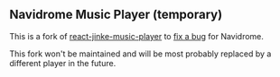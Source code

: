 ## Navidrome Music Player (temporary) 

This is a fork of [react-jinke-music-player](https://github.com/lijinke666/react-music-player) to 
[fix a bug](https://github.com/lijinke666/react-music-player/issues/349#issuecomment-840522656) for Navidrome.

This fork won't be maintained and will be most probably replaced by a different
player in the future. 
